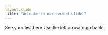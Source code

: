 ```yaml
---
layout:slide
title: "Welcome to our second slide!"
---
```

See your test here 
Use the left arrow to go back!
